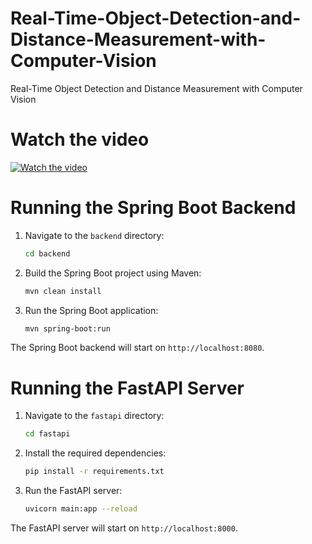 # Real-Time-Object-Detection-and-Distance-Measurement-with-Computer-Vision
Real-Time Object Detection and Distance Measurement with Computer Vision


# Watch the video

[![Watch the video](https://github.com/noorkhokhar99/Real-Time-Object-Detection-and-Distance-Measurement-with-Computer-Vision/blob/main/Real%20Time%20Object%20Detection%20and%20Distance%20Measurement%20with%20Computer%20Vision%20(1).png)](https://www.youtube.com/watch?v=8zPOF7_RT5M)

# Running the Spring Boot Backend

1. Navigate to the `backend` directory:
   ```sh
   cd backend
   ```

2. Build the Spring Boot project using Maven:
   ```sh
   mvn clean install
   ```

3. Run the Spring Boot application:
   ```sh
   mvn spring-boot:run
   ```

The Spring Boot backend will start on `http://localhost:8080`.

# Running the FastAPI Server

1. Navigate to the `fastapi` directory:
   ```sh
   cd fastapi
   ```

2. Install the required dependencies:
   ```sh
   pip install -r requirements.txt
   ```

3. Run the FastAPI server:
   ```sh
   uvicorn main:app --reload
   ```

The FastAPI server will start on `http://localhost:8000`.
